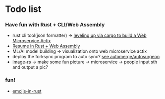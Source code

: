 # Todo list

### Have fun with Rust + CLI/Web Assembly
* rust cli tool(json formatter) -> [leveling up via cargo to build a Web Microservice Actix](https://www.youtube.com/watch?v=SHuYbrZW-zg)
* [Resume in Rust + Web Assembly](https://github.com/kykosic/resume-as-code)
* ML/AI model building -> visualization onto web microservice actix
* deploy the forksync program to auto sync? [see automerge/autosurgeon](https://github.com/automerge/autosurgeon)
* [image-rs](https://github.com/image-rs/image) -> make some fun picture -> microservice -> people input sth and output a pic? 

### fun!
* [emojis-in-rust](https://docs.rs/emojis/latest/emojis/)
